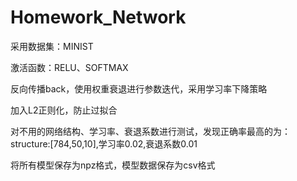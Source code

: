 # Homework_Network

采用数据集：MINIST

激活函数：RELU、SOFTMAX

反向传播back，使用权重衰退进行参数迭代，采用学习率下降策略

加入L2正则化，防止过拟合

对不用的网络结构、学习率、衰退系数进行测试，发现正确率最高的为：structure:[784,50,10],学习率0.02,衰退系数0.01

将所有模型保存为npz格式，模型数据保存为csv格式

 
